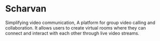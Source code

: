 # Scharvan
Simplifying video communication, A platform for group video calling and collaboration. It allows users to create virtual rooms where they can connect and interact with each other through live video streams.
